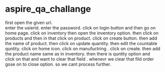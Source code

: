 # aspire_qa_challange
first open the given url.              
enter the usierid. 
enter  the password.
click on login button and then go on home page.
click on inventory then open the inventory option.
then click on products and then in that click on product.
click on create button.
then add the name of product.
then click on update quantity.
then edit the countable quntity.
click on home icon.
click on manufuctring .
click on create.
then add the product name same as in inventory.
then there is quntity option and click on that and want to clear that field .
whenevr we clear that fild order gose on to close option.
so we cant process further.
